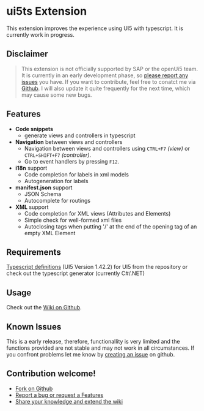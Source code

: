 # ui5ts Extension

This extension improves the experience using UI5 with typescript. It is currently work in progress.

## Disclaimer 
> This extension is not officially supported by SAP or the openUi5 team. It is currently in an early development phase, so [please report any issues](https://github.com/apazureck/openui5vscodeTypescriptTools/issues) you have. If you want to contribute, feel free to conatct me via [Github](https://github.com/apazureck/openui5vscodeTypescriptTools/issues). I will also update it quite frequently for the next time, which may cause some new bugs.

## Features

* **Code snippets**
    * generate views and controllers in typescript
* **Navigation** between views and controllers
    * Navigation between views and controllers using `CTRL+F7` _(view)_ or `CTRL+SHIFT+F7` _(controller)_.
    * Go to event handlers by pressing `F12`.
* **i18n** support
    * Code completion for labels in xml models
    * Autogeneration for labels
* **manifest.json** support
    * JSON Schema
    * Autocomplete for routings
* **XML** support
    * Code completion for XML views (Attributes and Elements)
    * Simple check for well-formed xml files
    * Autoclosing tags when putting '/' at the end of the opening tag of an empty XML Element

## Requirements

[Typescript definitions]() (UI5 Version 1.42.2) for UI5 from the repository or check out the typescript generator (currently C#/.NET)

## Usage

Check out the [Wiki on Github](https://github.com/apazureck/openui5vscodeTypescriptTools/wiki).

## Known Issues

This is a early release, therefore, functionallity is very limited and the functions provided are not stable and may not work in all circumstances. If you confront problems let me know by [creating an issue](https://github.com/apazureck/openui5vscodeTypescriptTools/issues) on github.

## Contribution welcome!

* [Fork on Github](https://github.com/apazureck/openui5vscodeTypescriptTools)
* [Report a bug or request a Features](https://github.com/apazureck/openui5vscodeTypescriptTools/issues)
* [Share your knowledge and extend the wiki](https://github.com/apazureck/openui5vscodeTypescriptTools/wiki)